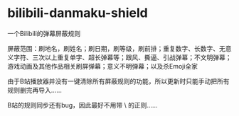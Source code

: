 # bilibili-danmaku-shield
一个Bilibili的弹幕屏蔽规则

屏蔽范围：刷地名，刷姓名；刷日期，刷等级，刷前排；重复数字、长数字、无意义字符、三次以上重复单字、超长弹幕等；跟风、撕逼、引战弹幕；不文明弹幕；游戏动画及其他作品相关刷屏弹幕；意义不明弹幕；以及杀Emoji全家

由于B站播放器并没有一键清除所有屏蔽规则的功能，所以更新时只能手动把所有规则删完再导入……

B站的规则同步还有bug，因此最好不用带 \ 的正则……
